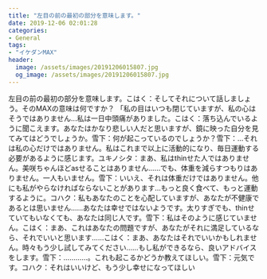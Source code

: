 ```yaml
---
title: "左目の前の最初の部分を意味します。"
date: 2019-12-06 02:01:28
categories:
- General
tags:
- "イケダンMAX"
header:
  image: /assets/images/20191206015807.jpg
  og_image: /assets/images/20191206015807.jpg
---
```


左目の前の最初の部分を意味します。こはく：そしてそれについて話しましょう。そのMAXの意味は何ですか？ 「私の目はいつも閉じていますが、私の心はそうではありません...私は一日中頭痛がありました。こはく：落ち込んでいるように聞こえます。あなたはかなり悲しい人だと思いますが、鏡に映った自分を見てみてはどうでしょうか。雪下：何が起こっているのでしょうか？雪下：…それは私の心だけではありません。私はこれまで以上に活動的になり、毎日運動する必要があるように感じます。ユキノシタ：まあ、私はthinせた人ではありません。美咲ちゃんほどasせることはありません……でも、体重を減らすつもりはありません。一人もいません。雪下：いいえ、それは体重だけではありません。他にも私がやらなければならないことがあります…もっと良く食べて、もっと運動するように。コハク：私もあなたのことを心配していますが、あなたが不健康であるとは思いません……あなたは幸せではないようです。太りすぎでも、thinせていてもいなくても、あなたは同じ人です。雪下：私はそのように感じていません。こはく：まあ、これはあなたの問題ですが、あなたがそれに満足しているなら、それでいいと思います……こはく：まあ、あなたはそれでいいかもしれません。時々もう少し試してみてください……もし私ができるなら、良いアドバイスをします。雪下：…………。これも起こるかどうか教えてほしい。雪下：元気です。コハク：それはいいけど、もう少し幸せになってほしい
